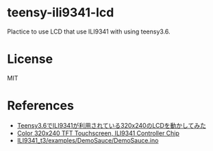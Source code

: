 # teensy-ili9341-lcd

Plactice to use LCD that use ILI9341 with using teensy3.6.

# License
MIT

# References
- [Teensy3.6でILI9341が利用されている320x240のLCDを動かしてみた ](http://asukiaaa.blogspot.com/2019/09/teensy36ili9341320x240lcd.html)
- [Color 320x240 TFT Touchscreen, ILI9341 Controller Chip](https://www.pjrc.com/store/display_ili9341_touch.html)
- [ILI9341_t3/examples/DemoSauce/DemoSauce.ino](https://github.com/PaulStoffregen/ILI9341_t3/blob/master/examples/DemoSauce/DemoSauce.ino)
